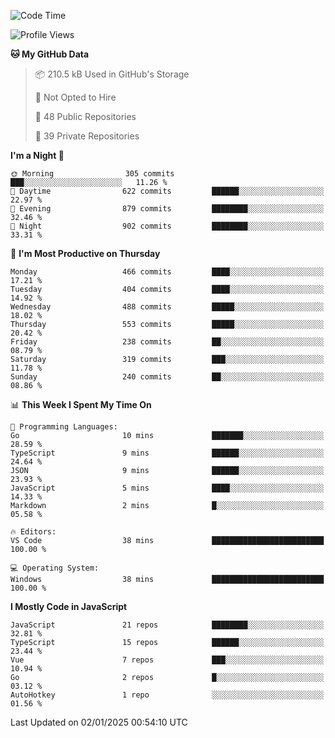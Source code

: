 <!--START_SECTION:waka-->
![Code Time](http://img.shields.io/badge/Code%20Time-884%20hrs%2019%20mins-blue)

![Profile Views](http://img.shields.io/badge/Profile%20Views-0-blue)

**🐱 My GitHub Data** 

> 📦 210.5 kB Used in GitHub's Storage 
 > 
> 🚫 Not Opted to Hire
 > 
> 📜 48 Public Repositories 
 > 
> 🔑 39 Private Repositories 
 > 
**I'm a Night 🦉** 

```text
🌞 Morning                305 commits         ███░░░░░░░░░░░░░░░░░░░░░░   11.26 % 
🌆 Daytime                622 commits         ██████░░░░░░░░░░░░░░░░░░░   22.97 % 
🌃 Evening                879 commits         ████████░░░░░░░░░░░░░░░░░   32.46 % 
🌙 Night                  902 commits         ████████░░░░░░░░░░░░░░░░░   33.31 % 
```
📅 **I'm Most Productive on Thursday** 

```text
Monday                   466 commits         ████░░░░░░░░░░░░░░░░░░░░░   17.21 % 
Tuesday                  404 commits         ████░░░░░░░░░░░░░░░░░░░░░   14.92 % 
Wednesday                488 commits         █████░░░░░░░░░░░░░░░░░░░░   18.02 % 
Thursday                 553 commits         █████░░░░░░░░░░░░░░░░░░░░   20.42 % 
Friday                   238 commits         ██░░░░░░░░░░░░░░░░░░░░░░░   08.79 % 
Saturday                 319 commits         ███░░░░░░░░░░░░░░░░░░░░░░   11.78 % 
Sunday                   240 commits         ██░░░░░░░░░░░░░░░░░░░░░░░   08.86 % 
```


📊 **This Week I Spent My Time On** 

```text
💬 Programming Languages: 
Go                       10 mins             ███████░░░░░░░░░░░░░░░░░░   28.59 % 
TypeScript               9 mins              ██████░░░░░░░░░░░░░░░░░░░   24.64 % 
JSON                     9 mins              ██████░░░░░░░░░░░░░░░░░░░   23.93 % 
JavaScript               5 mins              ████░░░░░░░░░░░░░░░░░░░░░   14.33 % 
Markdown                 2 mins              █░░░░░░░░░░░░░░░░░░░░░░░░   05.58 % 

🔥 Editors: 
VS Code                  38 mins             █████████████████████████   100.00 % 

💻 Operating System: 
Windows                  38 mins             █████████████████████████   100.00 % 
```

**I Mostly Code in JavaScript** 

```text
JavaScript               21 repos            ████████░░░░░░░░░░░░░░░░░   32.81 % 
TypeScript               15 repos            ██████░░░░░░░░░░░░░░░░░░░   23.44 % 
Vue                      7 repos             ███░░░░░░░░░░░░░░░░░░░░░░   10.94 % 
Go                       2 repos             █░░░░░░░░░░░░░░░░░░░░░░░░   03.12 % 
AutoHotkey               1 repo              ░░░░░░░░░░░░░░░░░░░░░░░░░   01.56 % 
```




 Last Updated on 02/01/2025 00:54:10 UTC
<!--END_SECTION:waka-->
